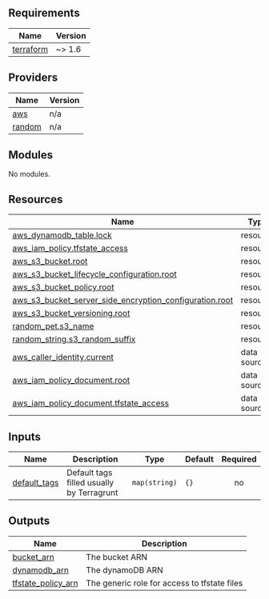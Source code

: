 <!-- BEGIN_TF_DOCS -->
## Requirements

| Name | Version |
|------|---------|
| <a name="requirement_terraform"></a> [terraform](#requirement\_terraform) | ~> 1.6 |

## Providers

| Name | Version |
|------|---------|
| <a name="provider_aws"></a> [aws](#provider\_aws) | n/a |
| <a name="provider_random"></a> [random](#provider\_random) | n/a |

## Modules

No modules.

## Resources

| Name | Type |
|------|------|
| [aws_dynamodb_table.lock](https://registry.terraform.io/providers/hashicorp/aws/latest/docs/resources/dynamodb_table) | resource |
| [aws_iam_policy.tfstate_access](https://registry.terraform.io/providers/hashicorp/aws/latest/docs/resources/iam_policy) | resource |
| [aws_s3_bucket.root](https://registry.terraform.io/providers/hashicorp/aws/latest/docs/resources/s3_bucket) | resource |
| [aws_s3_bucket_lifecycle_configuration.root](https://registry.terraform.io/providers/hashicorp/aws/latest/docs/resources/s3_bucket_lifecycle_configuration) | resource |
| [aws_s3_bucket_policy.root](https://registry.terraform.io/providers/hashicorp/aws/latest/docs/resources/s3_bucket_policy) | resource |
| [aws_s3_bucket_server_side_encryption_configuration.root](https://registry.terraform.io/providers/hashicorp/aws/latest/docs/resources/s3_bucket_server_side_encryption_configuration) | resource |
| [aws_s3_bucket_versioning.root](https://registry.terraform.io/providers/hashicorp/aws/latest/docs/resources/s3_bucket_versioning) | resource |
| [random_pet.s3_name](https://registry.terraform.io/providers/hashicorp/random/latest/docs/resources/pet) | resource |
| [random_string.s3_random_suffix](https://registry.terraform.io/providers/hashicorp/random/latest/docs/resources/string) | resource |
| [aws_caller_identity.current](https://registry.terraform.io/providers/hashicorp/aws/latest/docs/data-sources/caller_identity) | data source |
| [aws_iam_policy_document.root](https://registry.terraform.io/providers/hashicorp/aws/latest/docs/data-sources/iam_policy_document) | data source |
| [aws_iam_policy_document.tfstate_access](https://registry.terraform.io/providers/hashicorp/aws/latest/docs/data-sources/iam_policy_document) | data source |

## Inputs

| Name | Description | Type | Default | Required |
|------|-------------|------|---------|:--------:|
| <a name="input_default_tags"></a> [default\_tags](#input\_default\_tags) | Default tags filled usually by Terragrunt | `map(string)` | `{}` | no |

## Outputs

| Name | Description |
|------|-------------|
| <a name="output_bucket_arn"></a> [bucket\_arn](#output\_bucket\_arn) | The bucket ARN |
| <a name="output_dynamodb_arn"></a> [dynamodb\_arn](#output\_dynamodb\_arn) | The dynamoDB ARN |
| <a name="output_tfstate_policy_arn"></a> [tfstate\_policy\_arn](#output\_tfstate\_policy\_arn) | The generic role for access to tfstate files |
<!-- END_TF_DOCS -->
